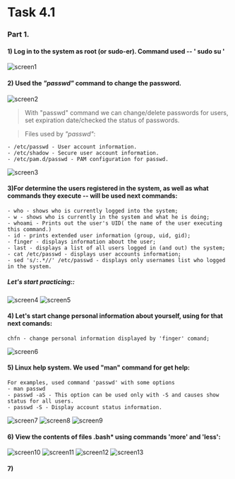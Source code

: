 # Task 4.1 
### Part 1.
#### 1) Log in to the system as root (or sudo-er). Command used -- ' sudo su '
![screen1](https://github.com/NikPryvalov/DevOps_online_Kharkiv_2022Q1Q2/blob/main/m4/task4.1/screen/screen1.png)
#### 2) Used the _"passwd"_ command to change the password.
![screen2](https://github.com/NikPryvalov/DevOps_online_Kharkiv_2022Q1Q2/blob/main/m4/task4.1/screen/screen2.png)
> With "passwd" command we can change/delete passwords for users, set expiration date/checked the status of passwords.

> Files used by _"passwd"_:
 ```
- /etc/passwd - User account information.
- /etc/shadow - Secure user account information.
- /etc/pam.d/passwd - PAM configuration for passwd.
```
![screen3](https://github.com/NikPryvalov/DevOps_online_Kharkiv_2022Q1Q2/blob/main/m4/task4.1/screen/screen3.png)
#### 3)For determine the users registered in the system, as well as what commands they execute -- will be used next commands:  
```
- who - shows who is currently logged into the system;
- w - shows who is currently in the system and what he is doing;
- whoami - Prints out the user's UID( the name of the user executing this command.)
- id - prints extended user information (group, uid, gid);
- finger - displays information about the user;
- last - displays a list of all users logged in (and out) the system;
- cat /etc/passwd - displays user accounts information;
- sed 's/:.*//' /etc/passwd - displays only usernames list who logged in the system.
```
##### Let's start practicing::
![screen4](https://github.com/NikPryvalov/DevOps_online_Kharkiv_2022Q1Q2/blob/main/m4/task4.1/screen/screen4.png)
![screen5](https://github.com/NikPryvalov/DevOps_online_Kharkiv_2022Q1Q2/blob/main/m4/task4.1/screen/screen5.png)
#### 4) Let's start change personal information about yourself, using for that next comands:
```
chfn - change personal information displayed by 'finger' comand;
```
![screen6](https://github.com/NikPryvalov/DevOps_online_Kharkiv_2022Q1Q2/blob/main/m4/task4.1/screen/screen6.png)
#### 5) Linux help system. We used "man" command for get help:
```
For examples, used command 'passwd' with some options 
- man passwd
- passwd -aS - This option can be used only with -S and causes show status for all users.
- passwd -S - Display account status information.
```
![screen7](https://github.com/NikPryvalov/DevOps_online_Kharkiv_2022Q1Q2/blob/main/m4/task4.1/screen/screen7.png)
![screen8](https://github.com/NikPryvalov/DevOps_online_Kharkiv_2022Q1Q2/blob/main/m4/task4.1/screen/screen8.png)
![screen9](https://github.com/NikPryvalov/DevOps_online_Kharkiv_2022Q1Q2/blob/main/m4/task4.1/screen/screen9.png)
#### 6) View the contents of files .bash* using commands 'more' and 'less':
![screen10](https://github.com/NikPryvalov/DevOps_online_Kharkiv_2022Q1Q2/blob/main/m4/task4.1/screen/screen10.png)
![screen11](https://github.com/NikPryvalov/DevOps_online_Kharkiv_2022Q1Q2/blob/main/m4/task4.1/screen/screen11.png)
![screen12](https://github.com/NikPryvalov/DevOps_online_Kharkiv_2022Q1Q2/blob/main/m4/task4.1/screen/screen12.png)
![screen13](https://github.com/NikPryvalov/DevOps_online_Kharkiv_2022Q1Q2/blob/main/m4/task4.1/screen/screen13.png)
#### 7) 


